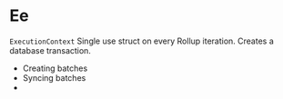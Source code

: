 # Ee


`ExecutionContext` Single use struct on every Rollup iteration. Creates a database transaction.

* Creating batches
* Syncing batches
* 
